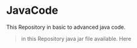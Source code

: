 # JavaCode
This Repository in basic to advanced java code.
> in this Repository java jar file available.
> Here
